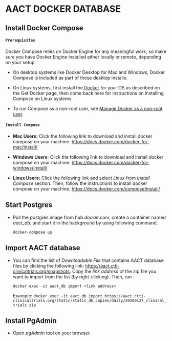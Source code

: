 # AACT DOCKER DATABASE


## Install Docker Compose

#### `Prerequisites`
Docker Compose relies on Docker Engine for any meaningful work, so make sure you have Docker Engine installed either locally or remote, depending on your setup.

* On desktop systems like Docker Desktop for Mac and Windows, Docker Compose is included as part of those desktop installs.

* On Linux systems, first install the <a href="https://docs.docker.com/install/#server" target="_blank_">Docker</a> for your OS as described on the Get Docker page, then come back here for instructions on installing Compose on Linux systems.

* To run Compose as a non-root user, see <a href="https://docs.docker.com/install/linux/linux-postinstall/" target="_blank_">Manage Docker as a non-root user</a>.

#### `Install Compose`
* __Mac Users:__ Click the following link to download and install docker compose on your machine.
https://docs.docker.com/docker-for-mac/install/

* __Windows Users:__ Click the following link to download and install docker compose on your machine.
https://docs.docker.com/docker-for-windows/install/

* __Linux Users:__ Click the following link and select _Linux_ from _Install Compose_ section. Then, follow the instructions to install docker compose on your machine.
https://docs.docker.com/compose/install/


## Start Postgres
* Pull the postgres image from hub.docker.com, create a container named _aact_db_, and start it in the background by using following command.

    `docker-compose up`


## Import AACT database
* You can find the list of _Downloadable File_ that contains AACT database files by clicking the following link: https://aact.ctti-clinicaltrials.org/snapshots. Copy the _link address_ of the zip file you want to import from the list (by right-clicking). Then, run -

  `docker exec -it aact_db import <link address>`

    Example: `docker exec -it aact_db import https://aact.ctti-clinicaltrials.org/static/static_db_copies/daily/20200127_clinical_trials.zip`


## Install PgAdmin
* Open _pgAdmin_ tool on your browser.
